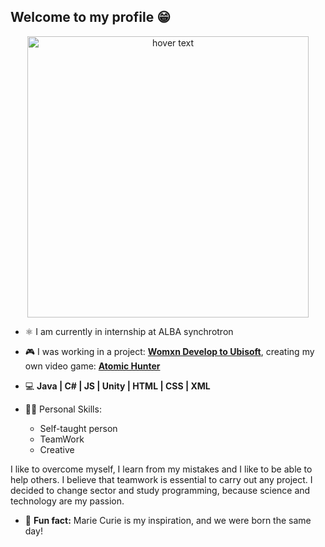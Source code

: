 ## Welcome to my profile 😁

<p align="center">
  <img src="https://user-images.githubusercontent.com/73069754/113225489-0f061400-928e-11eb-87da-78de051e94dd.JPG" width="450" title="hover text">  
</p>

 -  ⚛ I am currently in internship at ALBA synchrotron 

 -  🎮 I was working in a project: [**Womxn Develop to Ubisoft**](https://paris.ubisoft.com/en/womxn-develop-at-ubisoft/), creating my own video game: [**Atomic Hunter** ](https://github.com/saidaHF/Atomic-Hunter.git)
 - 💻 **Java | C# | JS | Unity | HTML | CSS | XML**
 
 - 👩🏻 Personal Skills: 
     - Self-taught person
     - TeamWork
     - Creative

I like to overcome myself, I learn from my mistakes and I like to be able to help others. I believe that teamwork is essential to carry out any project.
I decided to change sector and study programming, because science and technology are my passion.

- 🌙 **Fun fact:** Marie Curie is my inspiration, and we were born the same day!


